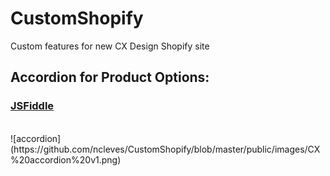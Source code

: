 # CustomShopify
Custom features for new CX Design Shopify site

## Accordion for Product Options:
### [JSFiddle](https://jsfiddle.net/_nix/Lk6r2u3p/ "JSFiddle")
<br />
![accordion](https://github.com/ncleves/CustomShopify/blob/master/public/images/CX%20accordion%20v1.png)
